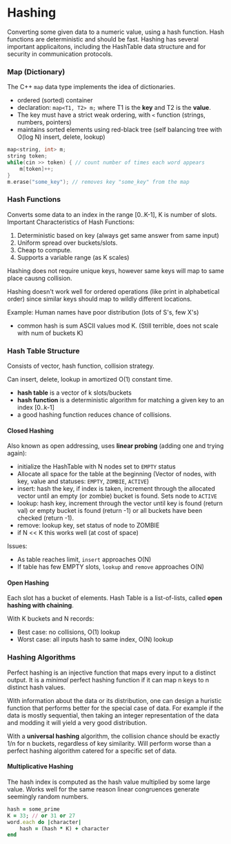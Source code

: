 # Hashing
Converting some given data to a numeric value, using a hash function. Hash functions are deterministic and should be fast. Hashing has several important applicaitons, including the HashTable data structure and for security in communication protocols. 

### Map (Dictionary)
The C++ `map` data type implements the idea of dictionaries. 
- ordered (sorted) container 
- declaration: `map<T1, T2> m;` where T1 is the **key** and T2 is the **value**.
- The key must have a strict weak ordering, with `<` function (strings, numbers, pointers)
- maintains sorted elements using red-black tree (self balancing tree with O(log N) insert, delete, lookup)

```C++
map<string, int> m;
string token;
while(cin >> token) { // count number of times each word appears
    m[token]++;
}
m.erase("some_key"); // removes key "some_key" from the map
```

### Hash Functions
Converts some data to an index in the range [0..K-1], K is number of slots.
Important Characteristics of Hash Functions:
1. Deterministic based on key (always get same answer from same input)
2. Uniform spread over buckets/slots.
3. Cheap to compute.
4. Supports a variable range (as K scales)

Hashing does not require unique keys, however same keys will map to same place causng collision.

Hashing doesn't work well for ordered operations (like print in alphabetical order) since similar keys should map to wildly different locations.

Example: Human names have poor distribution (lots of S's, few X's)
- common hash is sum ASCII values mod K. (Still terrible, does not scale with num of buckets K)

### Hash Table Structure
Consists of vector, hash function, collision strategy.

Can insert, delete, lookup in amortized O(1) constant time. 
- **hash table** is a vector of k slots/buckets 
- **hash function** is a deterministic algorithm for matching a given key to an index [0..k-1]
- a good hashing function reduces chance of collisions. 

#### Closed Hashing
Also known as open addressing, uses **linear probing** (adding one and trying again):
- initialize the HashTable with N nodes set to `EMPTY` status
- Allocate all space for the table at the beginning (Vector of nodes, with key, value and statuses: `EMPTY`, `ZOMBIE`, `ACTIVE`)
- insert: hash the key, if index is taken, increment through the allocated vector until an empty (or zombie) bucket is found. Sets node to `ACTIVE`
- lookup: hash key, increment through the vector until key is found (return val) or empty bucket is found (return -1) or all buckets have been checked (return -1).
- remove: lookup key, set status of node to ZOMBIE
- if N << K this works well (at cost of space)

Issues:
- As table reaches limit, `insert` approaches O(N)
- If table has few EMPTY slots, `lookup` and `remove` approaches O(N)

#### Open Hashing
Each slot has a bucket of elements. Hash Table is a list-of-lists, called **open hashing with chaining**.

With K buckets and N records:
- Best case: no collisions, O(1) lookup
- Worst case: all inputs hash to same index, O(N) lookup

### Hashing Algorithms
Perfect hashing is an injective function that maps every input to a distinct output. It is a *minimal* perfect hashing function if it can map n keys to n distinct hash values. 

With information about the data or its distribution, one can design a huristic function that performs better for the special case of data. For example if the data is mostly sequential, then taking an integer representation of the data and modding it will yield a very good distribution.

With a **universal hashing** algorithm, the collision chance should be exactly 1/n for n buckets, regardless of key similarity. Will perform worse than a perfect hashing algorithm catered for a specific set of data.

#### Multiplicative Hashing
The hash index is computed as the hash value multiplied by some large value. Works well for the same reason linear congruences generate seemingly random numbers. 
```ruby
hash = some_prime
K = 33; // or 31 or 27
word.each do |character|
    hash = (hash * K) + character
end
```

